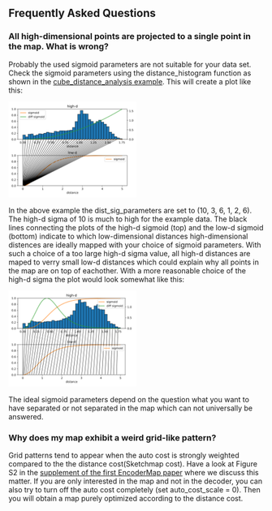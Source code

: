 ## Frequently Asked Questions

### All high-dimensional points are projected to a single point in the map. What is wrong?
Probably the used sigmoid parameters are not suitable for your data set.
Check the sigmoid parameters using the distance_histogram function as shown in the [cube_distance_analysis example](encodermap/examples/cube_distance_analysis.py).
This will create a plot like this:
<p align="left"> <img src="pic/distance_histogram_cube_too_high_sigma.png" width=50% /> </p>
In the above example the dist_sig_parameters are set to (10, 3, 6, 1, 2, 6).
The high-d sigma of 10 is much to high for the example data.
The black lines connecting the plots of the high-d sigmoid (top) and the low-d sigmoid (bottom) indicate to which low-dimensional distances high-dimensional distences are ideally mapped with your choice of sigmoid parameters.
With such a choice of a too large high-d sigma value, all high-d distances are maped to verry small low-d distances which could explain why all points in the map are on top of eachother.
With a more reasonable choice of the high-d sigma the plot would look somewhat like this:
<p align="left"> <img src="pic/distance_histogram_cube_reasonable_sigma.png" width=50% /> </p>
The ideal sigmoid parameters depend on the question what you want to have separated or not separated in the map which can not universally be answered.

### Why does my map exhibit a weird grid-like pattern?
Grid patterns tend to appear when the auto cost is strongly weighted compared to the the distance cost(Sketchmap cost).
Have a look at Figure S2 in the [supplement of the first EncoderMap paper](https://pubs.acs.org/doi/suppl/10.1021/acs.jctc.8b00975/suppl_file/ct8b00975_si_001.pdf) where we discuss this matter.
If you are only interested in the map and not in the decoder, you can also try to turn off the auto cost completely (set auto_cost_scale = 0).
Then you will obtain a map purely optimized according to the distance cost.
